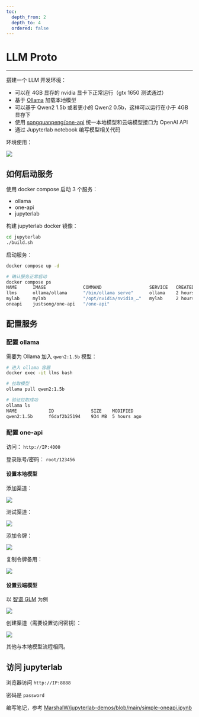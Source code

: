 ```yaml
---
toc:
  depth_from: 2
  depth_to: 4
  ordered: false
---
```


# LLM Proto




---

搭建一个 LLM 开发环境：

- 可以在 4GB 显存的 nvidia 显卡下正常运行（gtx 1650 测试通过）
- 基于 [Ollama](https://ollama.com/) 加载本地模型
- 可以基于 Qwen2 1.5b 或者更小的 Qwen2 0.5b，这样可以运行在小于 4GB 显存下
- 使用 [songquanpeng/one-api](https://github.com/songquanpeng/one-api) 统一本地模型和云端模型接口为 OpenAI API
- 通过 Jupyterlab notebook 编写模型相关代码

环境使用：

![](./files/Kapture%202024-07-11%20at%2017.02.36.gif)

## 如何启动服务

使用 docker compose 启动 3 个服务：

- ollama
- one-api
- jupyterlab

构建 jupyterlab docker 镜像：

```bash
cd jupyterlab
./build.sh
```

启动服务：

```bash
docker compose up -d

# 确认服务正常启动
docker compose ps
NAME      IMAGE              COMMAND                  SERVICE   CREATED       STATUS       PORTS
llms      ollama/ollama      "/bin/ollama serve"      ollama    2 hours ago   Up 2 hours   0.0.0.0:11434->11434/tcp, :::11434->11434/tcp
mylab     mylab              "/opt/nvidia/nvidia_…"   mylab     2 hours ago   Up 2 hours   0.0.0.0:8888->8888/tcp, :::8888->8888/tcp
oneapi    justsong/one-api   "/one-api"
```

## 配置服务

### 配置 ollama

需要为 Ollama 加入 `qwen2:1.5b` 模型：

```bash
# 进入 ollama 容器
docker exec -it llms bash

# 拉取模型
ollama pull qwen2:1.5b

# 验证拉取成功
ollama ls
NAME            ID              SIZE    MODIFIED
qwen2:1.5b      f6daf2b25194    934 MB  5 hours ago
```

### 配置 one-api

访问： `http://IP:4000`

登录账号/密码： `root/123456`

#### 设置本地模型

添加渠道：

![](./files/One_API_set.png)

测试渠道：

![](./files/One_API_test.png)

添加令牌：

![](./files/One_API_create.png)

复制令牌备用：

![](./files/One_API_token.png)

#### 设置云端模型

以 [智谱 GLM](https://open.bigmodel.cn/overview) 为例

![](./files/智谱AI开放平台.png)

创建渠道（需要设置访问密钥）：

![](./files/One_API_zhipu.png)

其他与本地模型流程相同。

## 访问 jupyterlab

浏览器访问 `http://IP:8888`

密码是 `password`

编写笔记，参考 [MarshalW/jupyterlab-demos/blob/main/simple-oneapi.ipynb](https://github.com/MarshalW/jupyterlab-demos/blob/main/simple-oneapi.ipynb)